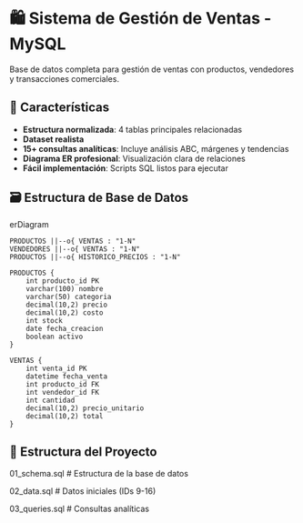 # 🛍️ Sistema de Gestión de Ventas - MySQL

Base de datos completa para gestión de ventas con productos, vendedores y transacciones comerciales.

## 📌 Características

- **Estructura normalizada**: 4 tablas principales relacionadas
- **Dataset realista**
- **15+ consultas analíticas**: Incluye análisis ABC, márgenes y tendencias
- **Diagrama ER profesional**: Visualización clara de relaciones
- **Fácil implementación**: Scripts SQL listos para ejecutar

 ## 🗃️ Estructura de Base de Datos

 erDiagram
 
    PRODUCTOS ||--o{ VENTAS : "1-N"
    VENDEDORES ||--o{ VENTAS : "1-N"
    PRODUCTOS ||--o{ HISTORICO_PRECIOS : "1-N"
    
    PRODUCTOS {
        int producto_id PK
        varchar(100) nombre
        varchar(50) categoria
        decimal(10,2) precio
        decimal(10,2) costo
        int stock
        date fecha_creacion
        boolean activo
    }
    
    VENTAS {
        int venta_id PK
        datetime fecha_venta
        int producto_id FK
        int vendedor_id FK
        int cantidad
        decimal(10,2) precio_unitario
        decimal(10,2) total
    }


 ## 📂 Estructura del Proyecto

 01_schema.sql       # Estructura de la base de datos
 
 02_data.sql         # Datos iniciales (IDs 9-16)
 
 03_queries.sql      # Consultas analíticas
 
